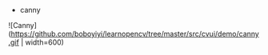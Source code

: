 - canny

![Canny](https://github.com/boboyiyi/learnopencv/tree/master/src/cvui/demo/canny.gif | width=600)